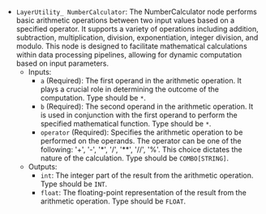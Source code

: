 - `LayerUtility_ NumberCalculator`: The NumberCalculator node performs basic arithmetic operations between two input values based on a specified operator. It supports a variety of operations including addition, subtraction, multiplication, division, exponentiation, integer division, and modulo. This node is designed to facilitate mathematical calculations within data processing pipelines, allowing for dynamic computation based on input parameters.
    - Inputs:
        - `a` (Required): The first operand in the arithmetic operation. It plays a crucial role in determining the outcome of the computation. Type should be `*`.
        - `b` (Required): The second operand in the arithmetic operation. It is used in conjunction with the first operand to perform the specified mathematical function. Type should be `*`.
        - `operator` (Required): Specifies the arithmetic operation to be performed on the operands. The operator can be one of the following: '+', '-', '*', '/', '**', '//', '%'. This choice dictates the nature of the calculation. Type should be `COMBO[STRING]`.
    - Outputs:
        - `int`: The integer part of the result from the arithmetic operation. Type should be `INT`.
        - `float`: The floating-point representation of the result from the arithmetic operation. Type should be `FLOAT`.
